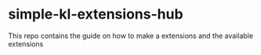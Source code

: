 # simple-kl-extensions-hub
This repo contains the guide on how to make a extensions and the available extensions
